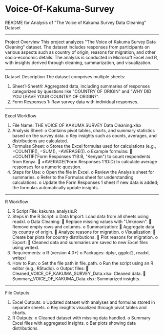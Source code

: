 # Voice-Of-Kakuma-Survey
README for Analysis of "The Voice of Kakuma Survey Data Cleaning" Dataset
________________________________________
Project Overview
This project analyzes "The Voice of Kakuma Survey Data Cleaning" dataset. The dataset includes responses from participants on various aspects such as country of origin, reasons for migration, and other socio-economic details. The analysis is conducted in Microsoft Excel and R, with insights derived through cleaning, summarization, and visualization.
________________________________________
Dataset Description
The dataset comprises multiple sheets:
1.	Sheet1-Sheet4: Aggregated data, including summaries of responses categorized by questions like "COUNTRY OF ORIGIN" and "WHY DID YOU LEAVE YOUR COUNTRY OF ORIGIN?".
2.	Form Responses 1: Raw survey data with individual responses.
________________________________________
Excel Workflow
1.	File Name: THE VOICE OF KAKUMA SURVEY Data Cleaning.xlsx
2.	Analysis Sheet:
o	Contains pivot tables, charts, and summary statistics based on the survey data.
o	Key insights such as counts, averages, and distributions are calculated.
3.	Formulas Sheet:
o	Stores the Excel formulas used for calculations (e.g., =COUNTIF(), =SUM(), =AVERAGE()).
o	Example formulas:
	=COUNTIF('Form Responses 1'!B:B, "Kenyan") to count respondents from Kenya.
	=AVERAGE('Form Responses 1'!D:D) to calculate average responses for a numeric question.
4.	Steps for Use:
o	Open the file in Excel.
o	Review the Analysis sheet for summaries.
o	Refer to the Formulas sheet for understanding calculations.
o	Update the Form Responses 1 sheet if new data is added; the formulas automatically update insights.
________________________________________
R Workflow
1.	R Script File: kakuma_analysis.R
2.	Steps in the R Script:
o	Data Import: Load data from all sheets using readxl.
o	Data Cleaning:
	Replace missing values with "Unknown".
	Remove empty rows and columns.
o	Summarization:
	Aggregate data by country of origin.
	Analyze reasons for migration.
o	Visualization:
	Create bar plots for country distributions.
	Plot reasons for migration.
o	Export:
	Cleaned data and summaries are saved to new Excel files using writexl.
3.	Requirements:
o	R (version 4.0+)
o	Packages: dplyr, ggplot2, readxl, writexl
4.	How to Run:
o	Set the file path in file_path.
o	Run the script using an R editor (e.g., RStudio).
o	Output files:
	Cleaned_VOICE_OF_KAKUMA_SURVEY_Data.xlsx: Cleaned data.
	Summary_VOICE_OF_KAKUMA_Data.xlsx: Summarized insights.
________________________________________
File Outputs
1.	Excel Outputs:
o	Updated dataset with analyses and formulas stored in separate sheets.
o	Key insights visualized through pivot tables and charts.
2.	R Outputs:
o	Cleaned dataset with missing data handled.
o	Summary Excel files with aggregated insights.
o	Bar plots showing data distributions.


